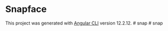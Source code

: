 # Snapface

This project was generated with [Angular CLI](https://github.com/angular/angular-cli) version 12.2.12.
#   s n a p  
 #   s n a p  
 